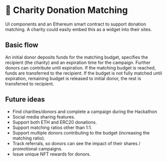 # 💸 Charity Donation Matching

UI components and an Ethereum smart contract to support donation matching. A charity could easily embed this as a widget into their sites.

## Basic flow
An initial donor deposits funds for the matching budget, specifies the recipient (the charity) and an expiration time for the campaign. Further donors can contribute until expiration. If the matching budget is reached, funds are transferred to the recipient. If the budget is not fully matched until expiration, remaining budget is released to initial donor, the rest is transferred to recipient.

## Future ideas
* Find charities/donors and complete a campaign during the Hackathon
* Social media sharing features.
* Support both ETH and ERC20 donations.
* Support matching ratios other than 1:1. 
* Support multiple donors contributing to the budget (increasing the matching ratio).
* Track referrals, so donors can see the impact of their shares / promotional campaigns.
* Issue unique NFT rewards for donors.

